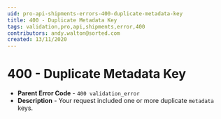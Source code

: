 ```yaml
---
uid: pro-api-shipments-errors-400-duplicate-metadata-key
title: 400 - Duplicate Metadata Key
tags: validation,pro,api,shipments,error,400
contributors: andy.walton@sorted.com
created: 13/11/2020
---
```

# 400 - Duplicate Metadata Key

* **Parent Error Code** - `400 validation_error`
* **Description** - Your request included one or more duplicate `metadata` keys.